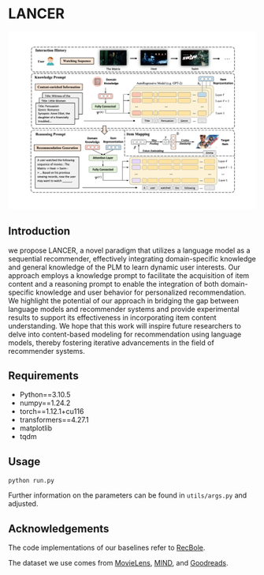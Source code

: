 # LANCER

![fig](fig_architecture.png)
## Introduction

we propose LANCER, a novel paradigm that utilizes a language model as a sequential recommender, effectively integrating domain-specific knowledge and general knowledge of the PLM to learn dynamic user interests. Our approach employs a knowledge prompt to facilitate the acquisition of item content and a reasoning prompt to enable the integration of both domain-specific knowledge and user behavior for personalized recommendation. We highlight the potential of our approach in bridging the gap between language models and recommender systems and provide experimental results to support its effectiveness in incorporating item content understanding. We hope that this work will inspire future researchers to delve into content-based modeling for recommendation using language models, thereby fostering iterative advancements in the field of recommender systems.

## Requirements
- Python==3.10.5
- numpy==1.24.2
- torch==1.12.1+cu116
- transformers==4.27.1
- matplotlib
- tqdm

## Usage
```
python run.py
```
Further information on the parameters can be found in `utils/args.py` and adjusted.

## Acknowledgements
The code implementations of our baselines refer to [RecBole](https://github.com/RUCAIBox/RecBole).

The dataset we use comes from [MovieLens](https://grouplens.org/datasets/movielens/), [MIND](https://msnews.github.io/), and [Goodreads](https://sites.google.com/eng.ucsd.edu/ucsdbookgraph/home).